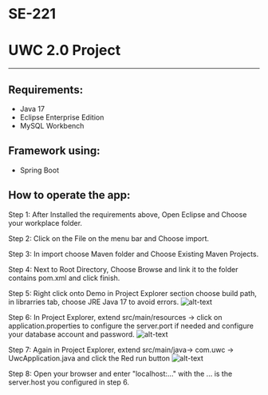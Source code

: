 # SE-221
# UWC 2.0 Project
---
## Requirements:
- Java 17
- Eclipse Enterprise Edition
- MySQL Workbench
## Framework using:
- Spring Boot
## How to operate the app:
Step 1: After Installed the requirements above, Open Eclipse and Choose your workplace folder.

Step 2: Click on the File on the menu bar and Choose import.

Step 3: In import choose Maven folder and Choose Existing Maven Projects.

Step 4: Next to Root Directory, Choose Browse and link it to the folder contains pom.xml and click finish.

Step 5: Right click onto Demo in Project Explorer section choose build path, in librarries tab, choose JRE Java 17 to avoid errors.
![alt-text](https://cdn.discordapp.com/attachments/731900619538825256/1049299195040895046/image.png)

Step 6: In Project Explorer, extend src/main/resources -> click on application.properties to configure the server.port if needed and configure your database account and password.
![alt-text](https://cdn.discordapp.com/attachments/731900619538825256/1049300697335742524/image.png)

Step 7: Again in Project Explorer, extend src/main/java-> com.uwc -> UwcApplication.java and click the Red run button
![alt-text](https://cdn.discordapp.com/attachments/731900619538825256/1049301567720919091/image.png)

Step 8: Open your browser and enter "localhost:..." with the ... is the server.host you configured in step 6.